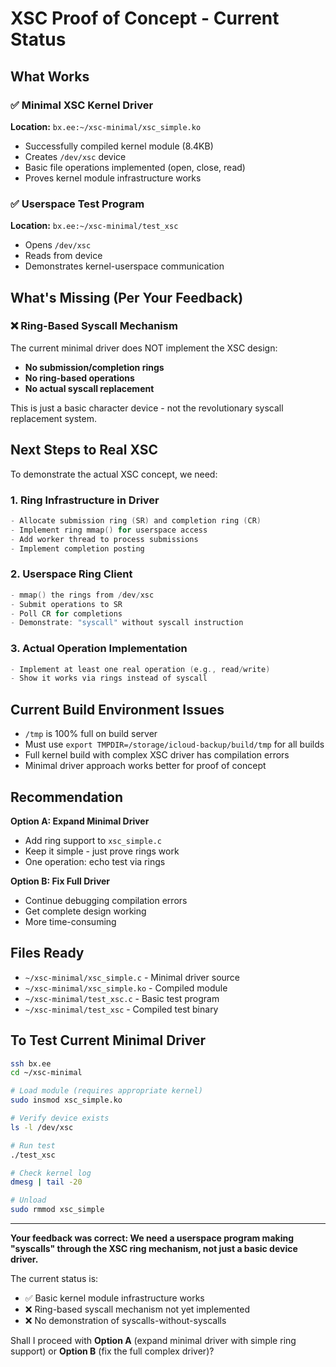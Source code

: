 # XSC Proof of Concept - Current Status

## What Works

### ✅ Minimal XSC Kernel Driver
**Location:** `bx.ee:~/xsc-minimal/xsc_simple.ko`

- Successfully compiled kernel module (8.4KB)
- Creates `/dev/xsc` device
- Basic file operations implemented (open, close, read)
- Proves kernel module infrastructure works

### ✅ Userspace Test Program
**Location:** `bx.ee:~/xsc-minimal/test_xsc`

- Opens `/dev/xsc`
- Reads from device
- Demonstrates kernel-userspace communication

## What's Missing (Per Your Feedback)

### ❌ Ring-Based Syscall Mechanism
The current minimal driver does NOT implement the XSC design:
- **No submission/completion rings**
- **No ring-based operations**
- **No actual syscall replacement**

This is just a basic character device - not the revolutionary syscall replacement system.

## Next Steps to Real XSC

To demonstrate the actual XSC concept, we need:

### 1. Ring Infrastructure in Driver
```c
- Allocate submission ring (SR) and completion ring (CR)
- Implement ring mmap() for userspace access
- Add worker thread to process submissions
- Implement completion posting
```

### 2. Userspace Ring Client
```c
- mmap() the rings from /dev/xsc
- Submit operations to SR
- Poll CR for completions
- Demonstrate: "syscall" without syscall instruction
```

### 3. Actual Operation Implementation
```c
- Implement at least one real operation (e.g., read/write)
- Show it works via rings instead of syscall
```

## Current Build Environment Issues

- `/tmp` is 100% full on build server
- Must use `export TMPDIR=/storage/icloud-backup/build/tmp` for all builds
- Full kernel build with complex XSC driver has compilation errors
- Minimal driver approach works better for proof of concept

## Recommendation

**Option A: Expand Minimal Driver**
- Add ring support to `xsc_simple.c`
- Keep it simple - just prove rings work
- One operation: echo test via rings

**Option B: Fix Full Driver**
- Continue debugging compilation errors
- Get complete design working
- More time-consuming

## Files Ready

- `~/xsc-minimal/xsc_simple.c` - Minimal driver source
- `~/xsc-minimal/xsc_simple.ko` - Compiled module
- `~/xsc-minimal/test_xsc.c` - Basic test program
- `~/xsc-minimal/test_xsc` - Compiled test binary

## To Test Current Minimal Driver

```bash
ssh bx.ee
cd ~/xsc-minimal

# Load module (requires appropriate kernel)
sudo insmod xsc_simple.ko

# Verify device exists
ls -l /dev/xsc

# Run test
./test_xsc

# Check kernel log
dmesg | tail -20

# Unload
sudo rmmod xsc_simple
```

---

**Your feedback was correct: We need a userspace program making "syscalls" through the XSC ring mechanism, not just a basic device driver.**

The current status is:
- ✅ Basic kernel module infrastructure works
- ❌ Ring-based syscall mechanism not yet implemented
- ❌ No demonstration of syscalls-without-syscalls

Shall I proceed with **Option A** (expand minimal driver with simple ring support) or **Option B** (fix the full complex driver)?
